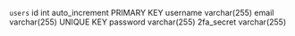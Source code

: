 
`users`
  id int auto_increment PRIMARY KEY
  username varchar(255)
  email varchar(255) UNIQUE KEY
  password varchar(255)
  2fa_secret varchar(255)
